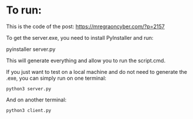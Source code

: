 # To run:

This is the code of the post: https://mregraoncyber.com/?p=2157

To get the server.exe, you need to install PyInstaller and run:

pyinstaller server.py

This will generate everything and allow you to run the script.cmd.

If you just want to test on a local machine and do not need to generate the .exe, you can simply run on one terminal:

    python3 server.py
  
And on another terminal:

    python3 client.py
